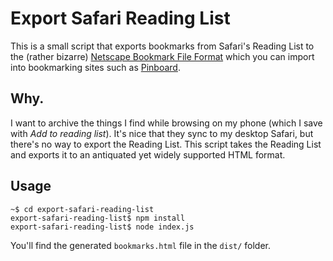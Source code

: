 # Export Safari Reading List

This is a small script that exports bookmarks from Safari's Reading List to the (rather bizarre) [Netscape Bookmark File Format](http://fileformats.archiveteam.org/wiki/Netscape_bookmarks) which you can import into bookmarking sites such as [Pinboard](https://pinboard.in). 

## Why.

I want to archive the things I find while browsing on my phone (which I save with _Add to reading list_). It's nice that they sync to my desktop Safari, but there's no way to export the Reading List. This script takes the Reading List and exports it to an antiquated yet widely supported HTML format. 

## Usage

```shell
~$ cd export-safari-reading-list
export-safari-reading-list$ npm install
export-safari-reading-list$ node index.js
```

You'll find the generated `bookmarks.html` file in the `dist/` folder.
